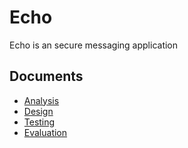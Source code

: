 # Echo

Echo is an secure messaging application

## Documents

- [Analysis](docs/analysis.md)
- [Design](docs/design.md)
- [Testing](docs/testing.md)
- [Evaluation](docs/evaluation.md)
